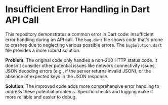 # Insufficient Error Handling in Dart API Call

This repository demonstrates a common error in Dart code: insufficient error handling during an API call. The `bug.dart` file shows code that's prone to crashes due to neglecting various possible errors. The `bugSolution.dart` file provides a more robust solution.

**Problem:** The original code only handles a non-200 HTTP status code. It doesn't consider other potential issues like network connectivity issues, JSON decoding errors (e.g., if the server returns invalid JSON), or the absence of expected keys in the JSON response.

**Solution:** The improved code adds more comprehensive error handling to address these potential problems.  Specific checks and logging make it more reliable and easier to debug.
